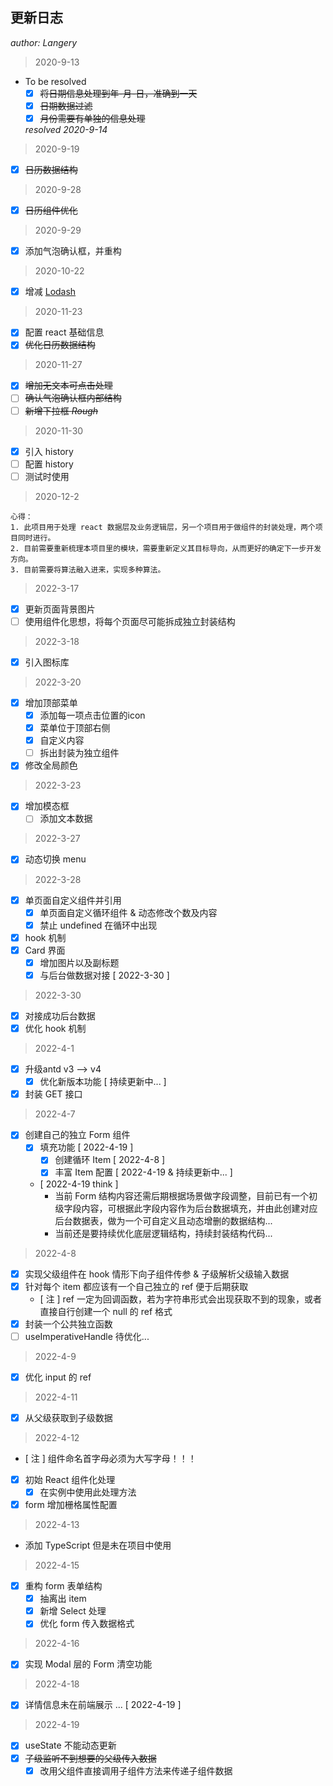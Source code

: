## 更新日志

*author: Langery*

> 2020-9-13

- To be resolved
  - [x] ~~将日期信息处理到年-月-日，准确到一天~~
  - [x] ~~日期数据过滤~~
  - [x] ~~月份需要有单独的信息处理~~

  *resolved 2020-9-14*

> 2020-9-19

- [x] ~~日历数据结构~~

> 2020-9-28

- [x] ~~日历组件优化~~

> 2020-9-29

- [x] 添加气泡确认框，并重构

> 2020-10-22

- [x] 增减 [Lodash](https://www.lodashjs.com/)

> 2020-11-23

- [x] 配置 react 基础信息
- [x] ~~优化日历数据结构~~

> 2020-11-27

- [x] ~~增加无文本可点击处理~~
- [ ] ~~确认气泡确认框内部结构~~
- [ ] ~~新增下拉框 *Rough*~~

> 2020-11-30

- [x] 引入 history
- [ ] 配置 history
 - [ ] 测试时使用

> 2020-12-2

    心得：
    1. 此项目用于处理 react 数据层及业务逻辑层，另一个项目用于做组件的封装处理，两个项目同时进行。
    2. 目前需要重新梳理本项目里的模块，需要重新定义其目标导向，从而更好的确定下一步开发方向。
    3. 目前需要将算法融入进来，实现多种算法。

> 2022-3-17

- [x] 更新页面背景图片
- [ ] 使用组件化思想，将每个页面尽可能拆成独立封装结构

> 2022-3-18

- [x] 引入图标库

> 2022-3-20

- [x] 增加顶部菜单
  - [x] 添加每一项点击位置的icon
  - [x] 菜单位于顶部右侧
  - [x] 自定义内容
  - [ ] 拆出封装为独立组件
- [x] 修改全局颜色

> 2022-3-23

- [x] 增加模态框
  - [ ] 添加文本数据

> 2022-3-27

- [x] 动态切换 menu

> 2022-3-28

- [x] 单页面自定义组件并引用
  - [x] 单页面自定义循环组件 & 动态修改个数及内容
  - [x] 禁止 undefined 在循环中出现
- [x] hook 机制
- [x] Card 界面
  - [x] 增加图片以及副标题
  - [x] 与后台做数据对接 [ 2022-3-30 ]

> 2022-3-30

- [x] 对接成功后台数据
- [x] 优化 hook 机制

> 2022-4-1

- [x] 升级antd v3 --> v4
  - [x] 优化新版本功能 [ 持续更新中... ]
- [x] 封装 GET 接口

> 2022-4-7

- [x] 创建自己的独立 Form 组件
  - [x] 填充功能 [ 2022-4-19 ]
    - [x] 创建循环 Item [ 2022-4-8 ]
    - [x] 丰富 Item 配置 [ 2022-4-19 & 持续更新中... ]
  - [ 2022-4-19 think ]
    - 当前 Form 结构内容还需后期根据场景做字段调整，目前已有一个初级字段内容，可根据此字段内容作为后台数据填充，并由此创建对应后台数据表，做为一个可自定义且动态增删的数据结构...
    - 当前还是要持续优化底层逻辑结构，持续封装结构代码...

> 2022-4-8

- [x] 实现父级组件在 hook 情形下向子组件传参 & 子级解析父级输入数据
- [x] 针对每个 item 都应该有一个自己独立的 ref 便于后期获取
  - [ 注 ] ref 一定为回调函数，若为字符串形式会出现获取不到的现象，或者直接自行创建一个 null 的 ref 格式
- [x] 封装一个公共独立函数
- [ ] useImperativeHandle 待优化...

> 2022-4-9

- [x] 优化 input 的 ref

> 2022-4-11

- [x] 从父级获取到子级数据

> 2022-4-12

- [ 注 ] 组件命名首字母必须为大写字母！！！
- [x] 初始 React 组件化处理
  - [x] 在实例中使用此处理方法
- [x] form 增加栅格属性配置

> 2022-4-13

- 添加 TypeScript 但是未在项目中使用

> 2022-4-15

- [x] 重构 form 表单结构
  - [x] 抽离出 item
  - [x] 新增 Select 处理
  - [x] 优化 form 传入数据格式

> 2022-4-16

- [x] 实现 Modal 层的 Form 清空功能

> 2022-4-18

- [x] 详情信息未在前端展示 ... [ 2022-4-19 ]

> 2022-4-19

- [x] useState 不能动态更新
- [X] ~~子级监听不到想要的父级传入数据~~
  - [X] 改用父组件直接调用子组件方法来传递子组件数据

